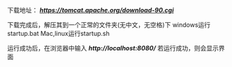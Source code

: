 下载地址：
***https://tomcat.apache.org/download-90.cgi***

下载完成后，解压其到一个正常的文件夹(无中文，无空格)下
windows运行startup.bat
Mac,linux运行startup.sh

运行成功后，在浏览器中输入
***http://localhost:8080/***
若运行成功，则会显示界面
